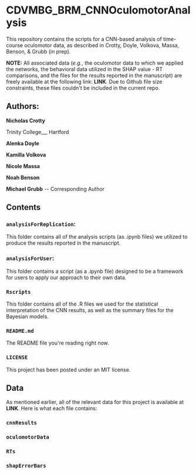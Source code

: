 # CDVMBG_BRM_CNNOculomotorAnalysis
This repository contains the scripts for a CNN-based analysis of time-course oculomotor data, as described in Crotty, Doyle, Volkova, Massa, Benson, &amp; Grubb (in prep).

**NOTE:** All associated data (*e.g.*, the oculomotor data to which we applied the networks, the behavioral data utilized in the SHAP value - RT comparisons, and the files for the results reported in the manuscript) are freely available at the following link: **LINK**. Due to Github file size constraints, these files couldn't be included in the current repo.

## Authors:
**Nicholas Crotty**

Trinity College,__
Hartford


**Alenka Doyle**

**Kamilla Volkova**

**Nicole Massa**

**Noah Benson**

**Michael Grubb** -- Corresponding Author

## Contents
### ``analysisForReplication``: 
This folder contains all of the analysis scripts (as .ipynb files) we utilized to produce the results reported in the manuscript.

### ``analysisForUser``: 
This folder contains a script (as a .ipynb file) designed to be a framework for users to apply our approach to their own data.

### ``Rscripts``
This folder contains all of the .R files we used for the statistical interpretation of the CNN results, as well as the summary files for the Bayesian models.

### ``README.md``
The README file you're reading right now.

### ``LICENSE``
This project has been posted under an MIT license. 

## Data
As mentioned earlier, all of the relevant data for this project is available at **LINK**. Here is what each file contains:

### ``cnnResults``

### ``oculomotorData``

### ``RTs``

### ``shapErrorBars``

